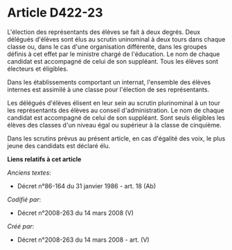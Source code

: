# Article D422-23

L'élection des représentants des élèves se fait à deux degrés. Deux délégués d'élèves sont élus au scrutin uninominal à deux
tours dans chaque classe ou, dans le cas d'une organisation différente, dans les groupes définis à cet effet par le ministre
chargé de l'éducation. Le nom de chaque candidat est accompagné de celui de son suppléant. Tous les élèves sont électeurs et
éligibles.

Dans les établissements comportant un internat, l'ensemble des élèves internes est assimilé à une classe pour l'élection de
ses représentants.

Les délégués d'élèves élisent en leur sein au scrutin plurinominal à un tour les représentants des élèves au conseil
d'administration. Le nom de chaque candidat est accompagné de celui de son suppléant. Sont seuls éligibles les élèves des
classes d'un niveau égal ou supérieur à la classe de cinquième.

Dans les scrutins prévus au présent article, en cas d'égalité des voix, le plus jeune des candidats est déclaré élu.

**Liens relatifs à cet article**

_Anciens textes_:

  - Décret n°86-164 du 31 janvier 1986 - art. 18 (Ab)

_Codifié par_:

  - Décret n°2008-263 du 14 mars 2008 (V)

_Créé par_:

  - Décret n°2008-263 du 14 mars 2008 - art. (V)
